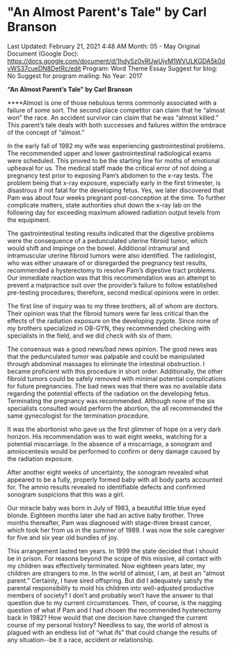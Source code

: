 # "An Almost Parent's Tale" by Carl Branson

Last Updated: February 21, 2021 4:48 AM
Month: 05 - May
Original Document (Google Doc): https://docs.google.com/document/d/1hdySz0vRUwUjyM1WVULKGDA5k0dvWS37cueDN8DetRc/edit
Program: Word Theme Essay
Suggest for blog: No
Suggest for program mailing: No
Year: 2017

**“An Almost Parent’s Tale” by Carl Branson**

****Almost is one of those nebulous terms commonly associated with a failure of some sort. The second place competitor can claim that he “almost won” the race. An accident survivor can claim that he was “almost killed.” This parent’s tale deals with both successes and failures within the embrace of the concept of “almost.”

In the early fall of 1982 my wife was experiencing gastrointestinal problems. The recommended upper and lower gastrointestinal radiological exams were scheduled. This proved to be the starting line for moths of emotional upheaval for us. The medical staff made the critical error of not doing a pregnancy test prior to exposing Pam’s abdomen to the x-ray tests. The problem being that x-ray exposure, especially early in the first trimester, is disastrous if not fatal for the developing fetus. Yes, we later discovered that Pam was about four weeks pregnant post-conception at the time. To further complicate matters, state authorities shut down the x-ray lab on the following day for exceeding maximum allowed radiation output levels from the equipment.

The gastrointestinal testing results indicated that the digestive problems were the consequence of a pedunculated uterine fibroid tumor, which would shift and impinge on the bowel. Additional intramural and intramuscular uterine fibroid tumors were also identified. The radiologist, who was either unaware of or disregarded the pregnancy test results, recommended a hysterectomy to resolve Pam’s digestive tract problems. Our immediate reaction was that this recommendation was an attempt to prevent a malpractice suit over the provider’s failure to follow established pre-testing procedures; therefore, second medical opinions were in order.

The first line of inquiry was to my three brothers, all of whom are doctors. Their opinion was that the fibroid tumors were far less critical than the effects of the radiation exposure on the developing zygote. Since none of my brothers specialized in OB-GYN, they recommended checking with specialists in the field, and we did check with six of them.

The consensus was a good news/bad news opinion. The good news was that the pedunculated tumor was palpable and could be manipulated through abdominal massages to eliminate the intestinal obstruction. I became proficient with this procedure in short order. Additionally, the other fibroid tumors could be safely removed with minimal potential complications for future pregnancies. The bad news was that there was no available data regarding the potential effects of the radiation on the developing fetus. Terminating the pregnancy was recommended. Although none of the six specialists consulted would perform the abortion, the all recommended the same gynecologist for the termination procedure.

It was the abortionist who gave us the first glimmer of hope on a very dark horizon. His recommendation was to wait eight weeks, watching for a potential miscarriage. In the absence of a miscarriage, a sonogram and amniocentesis would be performed to confirm or deny damage caused by the radiation exposure.

After another eight weeks of uncertainty, the sonogram revealed what appeared to be a fully, properly formed baby with all body parts accounted for. The amnio results revealed no identifiable defects and confirmed sonogram suspicions that this was a girl.

Our miracle baby was born in July of 1983, a beautiful little blue eyed blonde. Eighteen months later she had an active baby brother. Three months thereafter, Pam was diagnosed with stage-three breast cancer, which took her from us in the summer of 1989. I was now the sole caregiver for five and six year old bundles of joy.

This arrangement lasted ten years. In 1999 the state decided that I should be in prison. For reasons beyond the scope of this missive, all contact with my children was effectively terminated. Now eighteen years later, my children are strangers to me. In the world of almost, I am, at best an “almost parent.” Certainly, I have sired offspring. But did I adequately satisfy the parental responsibility to mold his children into well-adjusted productive members of society? I don’t and probably won’t have the answer to that question due to my current circumstances. Then, of course, is the nagging question of what if Pam and I had chosen the recommended hysterectomy back in 1982? How would that one decision have changed the current course of my personal history? Needless to say, the world of almost is plagued with an endless list of “what ifs” that could change the results of any situation--be it a race, accident or relationship.